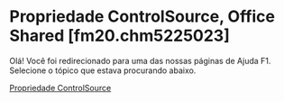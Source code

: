 
# Propriedade ControlSource, Office Shared [fm20.chm5225023]

Olá! Você foi redirecionado para uma das nossas páginas de Ajuda F1. Selecione o tópico que estava procurando abaixo.

[Propriedade ControlSource](http://msdn.microsoft.com/library/69e5e7bb-5be9-2cca-7693-ac9020578762%28Office.15%29.aspx)
